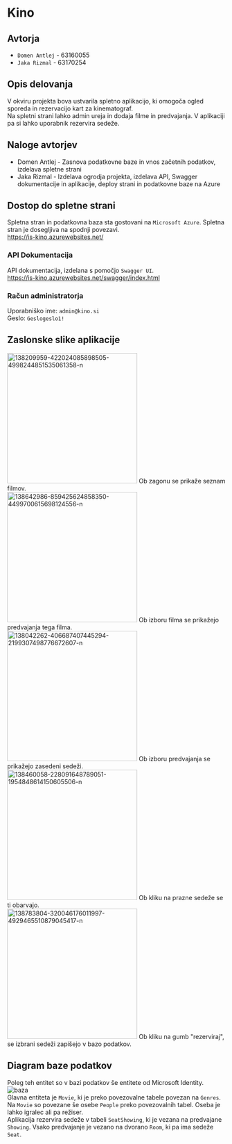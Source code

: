 # Kino
## Avtorja
* `Domen Antlej` - 63160055
* `Jaka Rizmal` - 63170254
## Opis delovanja
V okviru projekta bova ustvarila spletno aplikacijo, ki omogoča ogled sporeda in rezervacijo kart za kinematograf.  
Na spletni strani lahko admin ureja in dodaja filme in predvajanja. V aplikaciji pa si lahko uporabnik rezervira sedeže.

## Naloge avtorjev
* Domen Antlej - Zasnova podatkovne baze in vnos začetnih podatkov, izdelava spletne strani
* Jaka Rizmal - Izdelava ogrodja projekta, izdelava API, Swagger dokumentacije in aplikacije, deploy strani in podatkovne baze na Azure

## Dostop do spletne strani
Spletna stran in podatkovna baza sta gostovani na `Microsoft Azure`. Spletna stran je dosegljiva na spodnji povezavi.  
https://is-kino.azurewebsites.net/
### API Dokumentacija
API dokumentacija, izdelana s pomočjo `Swagger UI`.  
https://is-kino.azurewebsites.net/swagger/index.html
### Račun administratorja
Uporabniško ime: `admin@kino.si`  
Geslo: `Geslogeslo1!`
## Zaslonske slike aplikacije
<img width="300" src="https://i.ibb.co/GWmMDsJ/138209959-422024085898505-4998244851535061358-n.jpg" alt="138209959-422024085898505-4998244851535061358-n" border="0">
Ob zagonu se prikaže seznam filmov. <br>
<img width="300" src="https://i.ibb.co/rvggZhj/138642986-859425624858350-4499700615698124556-n.jpg" alt="138642986-859425624858350-4499700615698124556-n" border="0">
Ob izboru filma se prikažejo predvajanja tega filma.
<br>
<img width="300" src="https://i.ibb.co/bHvXH2L/138042262-406687407445294-2199307498776672607-n.jpg" alt="138042262-406687407445294-2199307498776672607-n" border="0">
Ob izboru predvajanja se prikažejo zasedeni sedeži. 
<br>
<img width="300" src="https://i.ibb.co/cwJ1Qbs/138460058-228091648789051-1954848614150605506-n.jpg" alt="138460058-228091648789051-1954848614150605506-n" border="0">
Ob kliku na prazne sedeže se ti obarvajo.
<br>
<img width="300" src="https://i.ibb.co/g3fg313/138783804-320046176011997-4929465510879045417-n.jpg" alt="138783804-320046176011997-4929465510879045417-n" border="0">
Ob kliku na gumb "rezerviraj", se izbrani sedeži zapišejo v bazo podatkov.

## Diagram baze podatkov
Poleg teh entitet so v bazi podatkov še entitete od Microsoft Identity.
<img src="https://i.ibb.co/Nx6wFxb/baza.png" alt="baza" border="0">
<br>
Glavna entiteta je `Movie`, ki je preko povezovalne tabele povezan na `Genres`.  
Na `Movie` so povezane še osebe `People` preko povezovalnih tabel. Oseba je lahko igralec ali pa režiser.  
Aplikacija rezervira sedeže v tabeli `SeatShowing`, ki je vezana na predvajane `Showing`.
Vsako predvajanje je vezano na dvorano `Room`, ki pa ima sedeže `Seat`.
